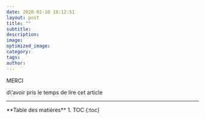```yaml
---
date: 2020-02-10 18:12:51
layout: post
title: ""
subtitle:
description:
image:
optimized_image:
category:
tags:
author:
---
```


<div class="gratitude">
    <span>MERCI</span>
    <p>d\'avoir pris le temps de lire cet article</p>
</div>

---

<div id="toc"></div>
**Table des matières**
1. TOC
{:toc}


